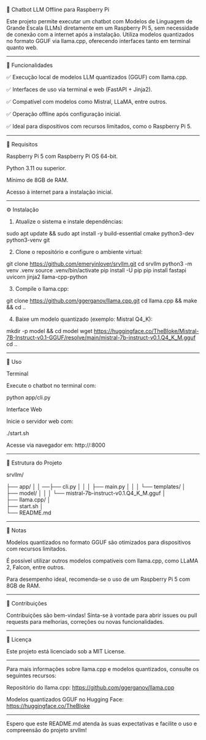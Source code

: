 🧠 Chatbot LLM Offline para Raspberry Pi

Este projeto permite executar um chatbot com Modelos de Linguagem de Grande Escala (LLMs) diretamente em um Raspberry Pi 5, sem necessidade de conexão com a internet após a instalação.  Utiliza modelos quantizados no formato GGUF via llama.cpp, oferecendo interfaces tanto em terminal quanto web. 


---

🚀 Funcionalidades

✅ Execução local de modelos LLM quantizados (GGUF) com llama.cpp.

✅ Interfaces de uso via terminal e web (FastAPI + Jinja2).

✅ Compatível com modelos como Mistral, LLaMA, entre outros.

✅ Operação offline após configuração inicial.

✅ Ideal para dispositivos com recursos limitados, como o Raspberry Pi 5. 



---

🧰 Requisitos

Raspberry Pi 5 com Raspberry Pi OS 64-bit.

Python 3.11 ou superior.

Mínimo de 8GB de RAM.

Acesso à internet para a instalação inicial. 



---

⚙️ Instalação

1. Atualize o sistema e instale dependências:

sudo apt update && sudo apt install -y build-essential cmake python3-dev python3-venv git





2. Clone o repositório e configure o ambiente virtual:

git clone https://github.com/emeryinlover/srvllm.git
cd srvllm
python3 -m venv .venv
source .venv/bin/activate
pip install -U pip
pip install fastapi uvicorn jinja2 llama-cpp-python





3. Compile o llama.cpp:

git clone https://github.com/ggerganov/llama.cpp.git
cd llama.cpp && make && cd ..





4. Baixe um modelo quantizado (exemplo: Mistral Q4_K):

mkdir -p model && cd model
wget https://huggingface.co/TheBloke/Mistral-7B-Instruct-v0.1-GGUF/resolve/main/mistral-7b-instruct-v0.1.Q4_K_M.gguf
cd ..






---

🧪 Uso

Terminal

Execute o chatbot no terminal com: 

python app/cli.py



Interface Web

Inicie o servidor web com: 

./start.sh



Acesse via navegador em: http://<ip-do-raspberry>:8000 


---

📁 Estrutura do Projeto

srvllm/

├── app/
│
│ ──├── cli.py
│   │
│   ├── main.py
│   │
│   └── templates/
│   
├── model/
│   │
│   └── mistral-7b-instruct-v0.1.Q4_K_M.gguf
│   
├── llama.cpp/
│   
├── start.sh
│   
└── README.md





---

📌 Notas

Modelos quantizados no formato GGUF são otimizados para dispositivos com recursos limitados.

É possível utilizar outros modelos compatíveis com llama.cpp, como LLaMA 2, Falcon, entre outros.

Para desempenho ideal, recomenda-se o uso de um Raspberry Pi 5 com 8GB de RAM. 



---

🤝 Contribuições

Contribuições são bem-vindas! Sinta-se à vontade para abrir issues ou pull requests para melhorias, correções ou novas funcionalidades. 


---

📄 Licença

Este projeto está licenciado sob a MIT License. 


---

Para mais informações sobre llama.cpp e modelos quantizados, consulte os seguintes recursos: 

Repositório do llama.cpp: https://github.com/ggerganov/llama.cpp

Modelos quantizados GGUF no Hugging Face: https://huggingface.co/TheBloke 



---

Espero que este README.md atenda às suas expectativas e facilite o uso e compreensão do projeto srvllm!

